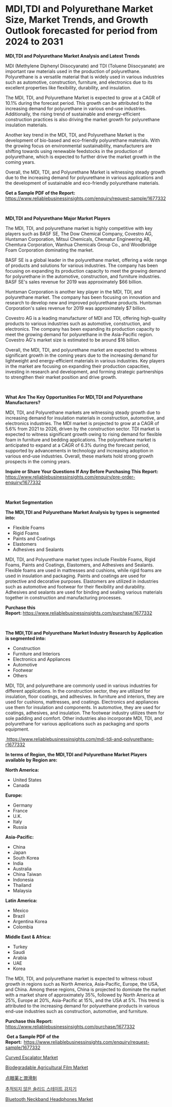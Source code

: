 <p><h1>MDI,TDI and Polyurethane Market Size, Market Trends, and Growth Outlook forecasted for period from 2024 to 2031</h1></p><p><strong>MDI,TDI and Polyurethane Market Analysis and Latest Trends</strong></p>
<p><p>MDI (Methylene Diphenyl Diisocyanate) and TDI (Toluene Diisocyanate) are important raw materials used in the production of polyurethane. Polyurethane is a versatile material that is widely used in various industries such as automotive, construction, furniture, and electronics due to its excellent properties like flexibility, durability, and insulation.</p><p>The MDI, TDI, and Polyurethane Market is expected to grow at a CAGR of 10.1% during the forecast period. This growth can be attributed to the increasing demand for polyurethane in various end-use industries. Additionally, the rising trend of sustainable and energy-efficient construction practices is also driving the market growth for polyurethane insulation materials.</p><p>Another key trend in the MDI, TDI, and Polyurethane Market is the development of bio-based and eco-friendly polyurethane materials. With the growing focus on environmental sustainability, manufacturers are shifting towards using renewable feedstocks in the production of polyurethane, which is expected to further drive the market growth in the coming years.</p><p>Overall, the MDI, TDI, and Polyurethane Market is witnessing steady growth due to the increasing demand for polyurethane in various applications and the development of sustainable and eco-friendly polyurethane materials.</p></p>
<p><strong>Get a Sample PDF of the Report:&nbsp;</strong> <a href="https://www.reliablebusinessinsights.com/enquiry/request-sample/1677332">https://www.reliablebusinessinsights.com/enquiry/request-sample/1677332</a></p>
<p>&nbsp;</p>
<p><strong>MDI,TDI and Polyurethane Major Market Players</strong></p>
<p><p>The MDI, TDI, and polyurethane market is highly competitive with key players such as BASF SE, The Dow Chemical Company, Covestro AG, Huntsman Corporation, Mitsui Chemicals, Chematur Engineering AB, Chemtura Corporation, Wanhua Chemicals Group Co., and Woodbridge Foam Corporation dominating the market.</p><p>BASF SE is a global leader in the polyurethane market, offering a wide range of products and solutions for various industries. The company has been focusing on expanding its production capacity to meet the growing demand for polyurethane in the automotive, construction, and furniture industries. BASF SE's sales revenue for 2019 was approximately $66 billion.</p><p>Huntsman Corporation is another key player in the MDI, TDI, and polyurethane market. The company has been focusing on innovation and research to develop new and improved polyurethane products. Huntsman Corporation's sales revenue for 2019 was approximately $7 billion.</p><p>Covestro AG is a leading manufacturer of MDI and TDI, offering high-quality products to various industries such as automotive, construction, and electronics. The company has been expanding its production capacity to meet the growing demand for polyurethane in the Asia-Pacific region. Covestro AG's market size is estimated to be around $16 billion.</p><p>Overall, the MDI, TDI, and polyurethane market are expected to witness significant growth in the coming years due to the increasing demand for lightweight and energy-efficient materials in various industries. Key players in the market are focusing on expanding their production capacities, investing in research and development, and forming strategic partnerships to strengthen their market position and drive growth.</p></p>
<p>&nbsp;</p>
<p><strong>What Are The Key Opportunities For MDI,TDI and Polyurethane Manufacturers?</strong></p>
<p><p>MDI, TDI, and Polyurethane markets are witnessing steady growth due to increasing demand for insulation materials in construction, automotive, and electronics industries. The MDI market is projected to grow at a CAGR of 5.6% from 2021 to 2026, driven by the construction sector. TDI market is expected to witness significant growth owing to rising demand for flexible foam in furniture and bedding applications. The polyurethane market is anticipated to expand at a CAGR of 6.3% during the forecast period, supported by advancements in technology and increasing adoption in various end-use industries. Overall, these markets hold strong growth prospects in the coming years.</p></p>
<p><strong>Inquire or Share Your Questions If Any Before Purchasing This Report:</strong> <a href="https://www.reliablebusinessinsights.com/enquiry/pre-order-enquiry/1677332">https://www.reliablebusinessinsights.com/enquiry/pre-order-enquiry/1677332</a></p>
<p>&nbsp;</p>
<p><strong>Market Segmentation</strong></p>
<p><strong>The MDI,TDI and Polyurethane Market Analysis by types is segmented into:</strong></p>
<p><ul><li>Flexible Foams</li><li>Rigid Foams</li><li>Paints and Coatings</li><li>Elastomers</li><li>Adhesives and Sealants</li></ul></p>
<p><p>MDI, TDI, and Polyurethane market types include Flexible Foams, Rigid Foams, Paints and Coatings, Elastomers, and Adhesives and Sealants. Flexible foams are used in mattresses and cushions, while rigid foams are used in insulation and packaging. Paints and coatings are used for protective and decorative purposes. Elastomers are utilized in industries such as automotive and footwear for their flexibility and durability. Adhesives and sealants are used for binding and sealing various materials together in construction and manufacturing processes.</p></p>
<p><strong>Purchase this Report:&nbsp;</strong><a href="https://www.reliablebusinessinsights.com/purchase/1677332">https://www.reliablebusinessinsights.com/purchase/1677332</a></p>
<p>&nbsp;</p>
<p><strong>The MDI,TDI and Polyurethane Market Industry Research by Application is segmented into:</strong></p>
<p><ul><li>Construction</li><li>Furniture and Interiors</li><li>Electronics and Appliances</li><li>Automotive</li><li>Footwear</li><li>Others</li></ul></p>
<p><p>MDI, TDI, and polyurethane are commonly used in various industries for different applications. In the construction sector, they are utilized for insulation, floor coatings, and adhesives. In furniture and interiors, they are used for cushions, mattresses, and coatings. Electronics and appliances use them for insulation and components. In automotive, they are used for coatings, adhesives, and insulation. The footwear industry utilizes them for sole padding and comfort. Other industries also incorporate MDI, TDI, and polyurethane for various applications such as packaging and sports equipment.</p></p>
<p><a href="https://www.reliablebusinessinsights.com/mdi-tdi-and-polyurethane-r1677332">&nbsp;https://www.reliablebusinessinsights.com/mdi-tdi-and-polyurethane-r1677332</a></p>
<p><strong>In terms of Region, the MDI,TDI and Polyurethane Market Players available by Region are:</strong></p>
<p>
    <p> <strong> North America: </strong>
        <ul>
            <li>United States</li>
            <li>Canada</li>
        </ul>
        </p> 
    <p> <strong> Europe: </strong>
        <ul>
            <li>Germany</li>
            <li>France</li>
            <li>U.K.</li>
            <li>Italy</li>
            <li>Russia</li>
        </ul>
        </p> 
    <p> <strong> Asia-Pacific: </strong>
        <ul>
            <li>China</li>
            <li>Japan</li>
            <li>South Korea</li>
            <li>India</li>
            <li>Australia</li>
            <li>China Taiwan</li>
            <li>Indonesia</li>
            <li>Thailand</li>
            <li>Malaysia</li>
        </ul>
        </p> 
    <p> <strong> Latin America: </strong>
        <ul>
            <li>Mexico</li>
            <li>Brazil</li>
            <li>Argentina Korea</li>
            <li>Colombia</li>
        </ul>
        </p> 
    <p> <strong> Middle East & Africa: </strong>
        <ul>
            <li>Turkey</li>
            <li>Saudi</li>
            <li>Arabia</li>
            <li>UAE</li>
            <li>Korea</li>
        </ul>
    </p>
    </p>
<p><p>The MDI, TDI, and polyurethane market is expected to witness robust growth in regions such as North America, Asia-Pacific, Europe, the USA, and China. Among these regions, China is projected to dominate the market with a market share of approximately 35%, followed by North America at 25%, Europe at 20%, Asia-Pacific at 15%, and the USA at 5%. This trend is attributed to the increasing demand for polyurethane products in various end-use industries such as construction, automotive, and furniture.</p></p>
<p><strong>Purchase this Report: </strong><a href="https://www.reliablebusinessinsights.com/purchase/1677332">https://www.reliablebusinessinsights.com/purchase/1677332</a></p>
<p>&nbsp;<strong>Get a Sample PDF of the Report:&nbsp;&nbsp;</strong><a href="https://www.reliablebusinessinsights.com/enquiry/request-sample/1677332">https://www.reliablebusinessinsights.com/enquiry/request-sample/1677332</a></p>
<p><strong></strong></p>
<p><p><a href="https://www.linkedin.com/pulse/curved-escalator-market-share-evolution-growth-trends-2024-pubce?trackingId=bZJfuRoYhow%2Bso%2BAV%2Bzrzg%3D%3D">Curved Escalator Market</a></p><p><a href="https://github.com/Valeridd446677/Market-Research-Report-List-1/blob/main/biodegradable-agricultural-film-market.md">Biodegradable Agricultural Film Market</a></p><p><a href="https://github.com/SarahFahey88/Market-Research-Report-List-1/blob/main/674748199415.md">点眼薬と潤滑剤</a></p><p><a href="https://github.com/regina00882/Market-Research-Report-List-1/blob/main/336636790806.md">추적되지 않은 솔리드 스테이트 감지기</a></p><p><a href="https://issuu.com/reportprime-2/docs/bluetooth-neckband-headphones-market-size-2030.ppt">Bluetooth Neckband Headphones Market</a></p></p>